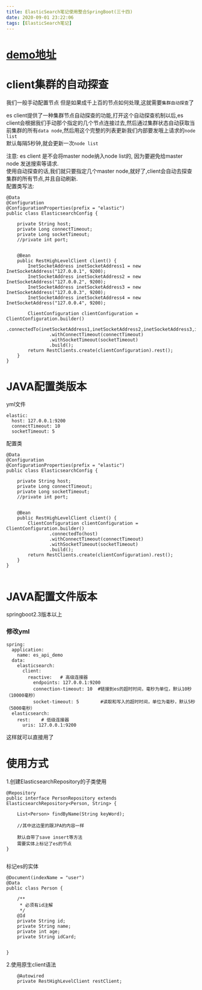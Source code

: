 ```yaml
---
title: ElasticSearch笔记使用整合SpringBoot(三十四)
date: 2020-09-01 23:22:06
tags: [ElasticSearch笔记]
---
```


# [demo地址](https://github.com/AsummerCat/es_api_demo)

# client集群的自动探查

我们一般手动配置节点
但是如果成千上百的节点如何处理,这就需要`集群自动探查`了  

es client提供了一种集群节点自动探查的功能,打开这个自动探查机制以后,es client会根据我们手动那个指定的几个节点连接过去,然后通过集群状态自动获取当前集群的所有`data node`,然后用这个完整的列表更新我们内部要发哦上请求的`node list`   
默认每隔5秒钟,就会更新一次`node list`  

注意: es client 是不会将master node纳入node list的,
因为要避免给master node 发送搜索等请求.  
使用自动探查的话,我们就只要指定几个master node,就好了,client会自动去探查集群的所有节点,并且自动刷新.    
配置类写法:

<!--more-->



```
@Data
@Configuration
@ConfigurationProperties(prefix = "elastic")
public class ElasticsearchConfig {

	private String host;
	private Long connectTimeout;
	private Long socketTimeout;
	//private int port;


	@Bean
	public RestHighLevelClient client() {
		InetSocketAddress inetSocketAddress1 = new InetSocketAddress("127.0.0.1", 9200);
		InetSocketAddress inetSocketAddress2 = new InetSocketAddress("127.0.0.2", 9200);
		InetSocketAddress inetSocketAddress3 = new InetSocketAddress("127.0.0.3", 9200);
		InetSocketAddress inetSocketAddress4 = new InetSocketAddress("127.0.0.4", 9200);

		ClientConfiguration clientConfiguration = ClientConfiguration.builder()
				.connectedTo(inetSocketAddress1,inetSocketAddress2,inetSocketAddress3,inetSocketAddress4)
				.withConnectTimeout(connectTimeout)
				.withSocketTimeout(socketTimeout)
				.build();
		return RestClients.create(clientConfiguration).rest();
	}
}

```

# JAVA配置类版本
yml文件
```
elastic:
  host: 127.0.0.1:9200
  connectTimeout: 10
  socketTimeout: 5

```

配置类
```
@Data
@Configuration
@ConfigurationProperties(prefix = "elastic")
public class ElasticsearchConfig {

    private String host;
    private Long connectTimeout;
    private Long socketTimeout;
    //private int port;


    @Bean
    public RestHighLevelClient client() {
        ClientConfiguration clientConfiguration = ClientConfiguration.builder()
                .connectedTo(host)
                .withConnectTimeout(connectTimeout)
                .withSocketTimeout(socketTimeout)
                .build();
        return RestClients.create(clientConfiguration).rest();
    }
}


```



# JAVA配置文件版本
springboot2.3版本以上
### 修改yml
```
spring:
  application:
    name: es_api_demo
  data:
    elasticsearch:
      client:
        reactive:   # 高级连接器
          endpoints: 127.0.0.1:9200
          connection-timeout: 10  #链接到es的超时时间，毫秒为单位，默认10秒（10000毫秒）
          socket-timeout: 5        #读取和写入的超时时间，单位为毫秒，默认5秒（5000毫秒）
  elasticsearch:
    rest:    # 低级连接器
      uris: 127.0.0.1:9200

```
这样就可以直接用了

# 使用方式
1.创建ElasticsearchRepository的子类使用
```
@Repository
public interface PersonRepository extends ElasticsearchRepository<Person, String> {

	List<Person> findByName(String keyWord);
	
	//其中这边里的跟JPA的内容一样
	
	默认自带了save insert等方法
	需要实体上标记了es的节点
}


```
标记es的实体
```
@Document(indexName = "user")
@Data
public class Person {

    /**
     * 必须有id注解
     */
    @Id
    private String id;
    private String name;
    private int age;
    private String idCard;


}

```

2.使用原生client语法
```
	@Autowired
	private RestHighLevelClient restClient;

```